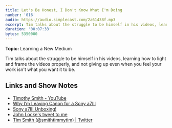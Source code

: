 ```yaml
---
title: Let's Be Honest, I Don't Know What I'm Doing
number: '016'
audio: https://audio.simplecast.com/2a61438f.mp3
excerpt: Tim talks about the struggle to be himself in his videos, learning how to light and frame the videos properly, and not giving up even when you feel your work isn't what you want it to be.
duration: '00:07:33'
bytes: 5350000
---
```


**Topic:** Learning a New Medium

Tim talks about the struggle to be himself in his videos, learning how to light and frame the videos properly, and not giving up even when you feel your work isn't what you want it to be.

## Links and Show Notes

- [Timothy Smith - YouTube](https://www.youtube.com/smithtimmytim)
- [Why I’m Leaving Canon for a Sony a7III](https://www.youtube.com/watch?v=aGZ0ac4wgtI)
- [Sony a7III Unboxing!](https://www.youtube.com/watch?v=mHS5azByIIE)
- [John Locke's tweet to me](https://twitter.com/Lockedown_/status/991057349304446976)
- [Tim Smith (@smithtimmytim) \| Twitter](https://twitter.com/smithtimmytim)
